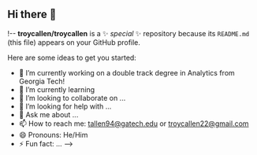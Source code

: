 ## Hi there 👋

!--
**troycallen/troycallen** is a ✨ _special_ ✨ repository because its `README.md` (this file) appears on your GitHub profile.

Here are some ideas to get you started:

- 🔭 I’m currently working on a double track degree in Analytics from Georgia Tech!
- 🌱 I’m currently learning
- 👯 I’m looking to collaborate on ...
- 🤔 I’m looking for help with ...
- 💬 Ask me about ...
- 📫 How to reach me: tallen94@gatech.edu or troycallen22@gmail.com
- 😄 Pronouns: He/Him
- ⚡ Fun fact: ...
-->
